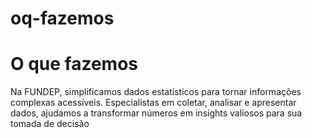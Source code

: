 # oq-fazemos
 <h1>O que fazemos</h1>
            <p>Na FUNDEP, simplificamos dados estatísticos para tornar informações complexas acessíveis. Especialistas em coletar, analisar e apresentar dados, ajudamos a transformar números em insights valiosos para sua tomada de decisão</p>
    
